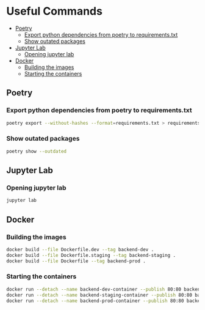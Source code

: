 # Useful Commands <!-- omit from toc -->

- [Poetry](#poetry)
  - [Export python dependencies from poetry to requirements.txt](#export-python-dependencies-from-poetry-to-requirementstxt)
  - [Show outated packages](#show-outated-packages)
- [Jupyter Lab](#jupyter-lab)
  - [Opening jupyter lab](#opening-jupyter-lab)
- [Docker](#docker)
  - [Building the images](#building-the-images)
  - [Starting the containers](#starting-the-containers)

## Poetry

### Export python dependencies from poetry to requirements.txt

```sh
poetry export --without-hashes --format=requirements.txt > requirements.txt
```

### Show outated packages

```sh
poetry show --outdated
```

## Jupyter Lab

### Opening jupyter lab

```sh
jupyter lab
```

## Docker

### Building the images

```sh
docker build --file Dockerfile.dev --tag backend-dev .
docker build --file Dockerfile.staging --tag backend-staging .
docker build --file Dockerfile --tag backend-prod .
```

### Starting the containers

```sh
docker run --detach --name backend-dev-container --publish 80:80 backend-dev
docker run --detach --name backend-staging-container --publish 80:80 backend-staging
docker run --detach --name backend-prod-container --publish 80:80 backend-prod
```
